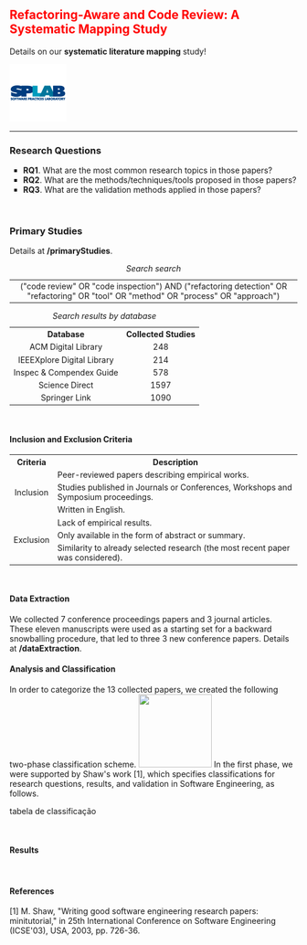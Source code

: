 <h2> <span style="color:red"> Refactoring-Aware and Code Review: A Systematic Mapping Study </span></h2>

<p>Details on our <b>systematic literature mapping</b> study!</p>
<img src="/images/splab.png" alt="SPLab Logo" width="100" height="100">
<hr>


<h3> Research Questions </h3>
<ul style="list-style-type:square;">
    <li><b>RQ1</b>. What are the most common research topics in those papers?</li>
    <li><b>RQ2</b>. What are the methods/techniques/tools proposed in those papers?</li>
    <li><b>RQ3</b>. What are the validation methods applied in those papers?</li>
</ul>
<br>
	

<h3> Primary Studies </h3>
<p>Details at <b>/primaryStudies</b>.</p>

<table>	    
  <tr>
    <td align="center" valign="center">("code review" OR "code inspection") AND ("refactoring detection" OR "refactoring" OR "tool" OR "method" OR "process" OR "approach")
</th>
  </tr>
	<caption><i>Search search</i></caption>  
</table>
	
<table>	    
  <tr>
    <th>Database</th>
    <th>Collected Studies</th>    
  </tr>
  <tr>
    <td align="center" valign="center">ACM Digital Library</td>
    <td align="center" valign="center">248</td>    
  </tr>
  <tr>
    <td align="center" valign="center">IEEEXplore Digital Library</td>
    <td align="center" valign="center">214</td>    
  </tr>
  <tr>
    <td align="center" valign="center">Inspec & Compendex Guide</td>
    <td align="center" valign="center">578</td>
  </tr>
  <tr>
    <td align="center" valign="center">Science Direct</td>
    <td align="center" valign="center">1597</td>
  </tr>
  <tr>
    <td align="center" valign="center">Springer Link</td>
    <td align="center" valign="center">1090</td>
  </tr>
	<caption><i>Search results by database</i></caption>  
</table>
<br>
	

<h4> Inclusion and Exclusion Criteria </h4>
<table>	    
  <tr>
    <th>Criteria</th>
    <th>Description</th>    
  </tr>
  <tr>
    <td rowspan="3" align="center" valign="center">Inclusion</td>
    <td align="left" valign="center">Peer-reviewed papers describing empirical works.</td>    
  </tr>
  <tr>
    <td align="left" valign="center">Studies published in Journals or Conferences, Workshops and Symposium proceedings.</td>       </tr>
  <tr>
    <td align="left" valign="center">Written in English.</td>
  </tr>
  <tr>
    <td rowspan="3" align="center" valign="center">Exclusion</td>
    <td align="left" valign="center">Lack of empirical results.</td>    
  </tr>
  <tr>
    <td align="left" valign="center">Only available in the form of abstract or summary.</td>     
  </tr>
  <tr>
    <td align="left" valign="center">Similarity to already selected research (the most recent paper was considered).</td>
  </tr>  
</table>
<br>
	

<h4> Data Extraction </h4>
We collected 7 conference proceedings papers and 3 journal articles. These eleven manuscripts were used as a starting set for a backward snowballing procedure, that led to three 3 new conference papers. Details at <b>/dataExtraction</b>.
<br>


<h4> Analysis and Classification </h4>
In order to categorize the 13 collected papers, we created the following two-phase classification scheme.
<img src="/images/TwoPhaseClassificationScheme.png" alt="" width="128" height="128">
In the first phase, we were supported by Shaw's work [1], which specifies classifications for research questions, results, and validation in Software Engineering, as follows. 

tabela de classificação 

<br>
	

<h4> Results </h4>
<br>

<h4> References </h4>
[1] M. Shaw, "Writing good software engineering research papers: minitutorial," in 25th International Conference on Software Engineering (ICSE'03), USA, 2003, pp. 726-36. 
